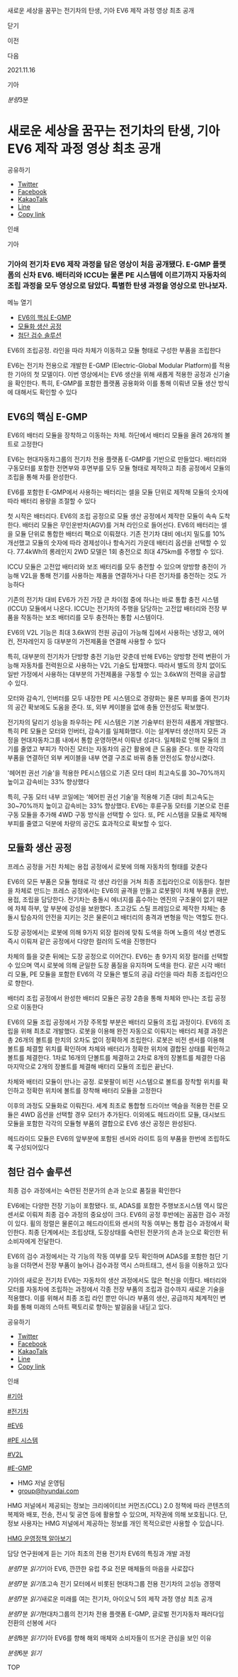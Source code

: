 새로운 세상을 꿈꾸는 전기차의 탄생, 기아 EV6 제작 과정 영상 최초 공개






닫기

이전

다음

2021.11.16

기아


*분량*3분

# 새로운 세상을 꿈꾸는 전기차의 탄생, 기아 EV6 제작 과정 영상 최초 공개

공유하기

* [Twitter](# "새창으로 열림")
* [Facebook](# "새창으로 열림")
* [KakaoTalk](# "새창으로 열림")
* [Line](# "새창으로 열림")
* [Copy link](#)

인쇄

기아



### 기아의 전기차 EV6 제작 과정을 담은 영상이 처음 공개됐다. E-GMP 플랫폼의 신차 EV6. 배터리와 ICCU는 물론 PE 시스템에 이르기까지 자동차의 조립 과정을 모두 영상으로 담았다. 특별한 탄생 과정을 영상으로 만나보자.

메뉴 열기

* [EV6의 핵심 E-GMP](#target3)
* [모듈화 생산 공정](#target16)
* [첨단 검수 솔루션](#target26)



EV6의 조립공정. 라인을 따라 차체가 이동하고 모듈 형태로 구성한 부품을 조립한다



EV6는 전기차 전용으로 개발한 E-GMP (Electric-Global Modular Platform)를 적용한 기아의 첫 모델이다. 이번 영상에서는 EV6 생산을 위해 새롭게 적용한 공정과 신기술을 확인한다. 특히, E-GMP를 포함한 플랫폼 공용화와 이를 통해 이뤄낸 모듈 생산 방식에 대해서도 확인할 수 있다

## EV6의 핵심 E-GMP



EV6의 배터리 모듈을 장착하고 이동하는 차체. 하단에서 배터리 모듈을 올려 26개의 볼트로 고정한다



EV6는 현대자동차그룹의 전기차 전용 플랫폼 E-GMP를 기반으로 만들었다. 배터리와 구동모터를 포함한 전면부와 후면부를 모두 모듈 형태로 제작하고 최종 공정에서 모듈의 조립을 통해 차를 완성한다.

EV6를 포함한 E-GMP에서 사용하는 배터리는 셀을 모듈 단위로 제작해 모듈의 숫자에 따라 배터리 용량을 조절할 수 있다



첫 시작은 배터리다. EV6의 조립 공정으로 모듈 생산 공정에서 제작한 모듈이 속속 도착한다. 배터리 모듈은 무인운반차(AGV)를 거쳐 라인으로 들어선다. EV6의 배터리는 셀을 모듈 단위로 통합한 배터리 팩으로 이뤄졌다. 기존 전기차 대비 에너지 밀도를 10% 개선했고 모듈의 숫자에 따라 경제성이나 항속거리 가운데 배터리 옵션을 선택할 수 있다. 77.4kWh의 롱레인지 2WD 모델은 1회 충전으로 최대 475km를 주행할 수 있다.

ICCU 모듈은 고전압 배터리와 보조 배터리를 모두 충전할 수 있으며 양방향 충전이 가능해 V2L을 통해 전기를 사용하는 제품을 연결하거나 다른 전기차를 충전하는 것도 가능하다



기존의 전기차 대비 EV6가 가진 가장 큰 차이점 중에 하나는 바로 통합 충전 시스템(ICCU) 모듈에서 나온다. ICCU는 전기차의 주행을 담당하는 고전압 배터리와 전장 부품을 작동하는 보조 배터리를 모두 충전하는 통합 시스템이다.

EV6의 V2L 기능은 최대 3.6kW의 전원 공급이 가능해 집에서 사용하는 냉장고, 에어컨, 전자레인지 등 대부분의 가전제품을 연결해 사용할 수 있다



특히, 대부분의 전기차가 단방향 충전 기능만 갖춘데 반해 EV6는 양방향 전력 변환이 가능해 자동차를 전력원으로 사용하는 V2L 기술도 탑재했다. 따라서 별도의 장치 없이도 일반 가정에서 사용하는 대부분의 가전제품을 구동할 수 있는 3.6kW의 전력을 공급할 수 있다.

모터와 감속기, 인버터를 모두 내장한 PE 시스템으로 경량화는 물론 부피를 줄여 전기차의 공간 확보에도 도움을 준다. 또, 외부 케이블을 없애 충돌 안전성도 확보했다.



전기차의 달리기 성능을 좌우하는 PE 시스템은 기본 기술부터 완전히 새롭게 개발했다. 특히 PE 모듈은 모터와 인버터, 감속기를 일체화했다. 이는 설계부터 생산까지 모든 과정을 현대자동차그룹 내에서 통합 운영하면서 이뤄낸 성과다. 일체화로 인해 모듈의 크기를 줄였고 부피가 작아진 모터는 자동차의 공간 활용에 큰 도움을 준다. 또한 각각의 부품을 연결하던 외부 케이블을 내부 연결 구조로 바꿔 충돌 안전성도 향상시켰다.

'헤어핀 권선 기술'을 적용한 PE시스템으로 기존 모터 대비 최고속도를 30~70%까지 높이고 감속비는 33% 향상했다



특히, 구동 모터 내부 코일에는 ‘헤어핀 권선 기술’을 적용해 기존 대비 최고속도는 30~70%까지 높이고 감속비는 33% 향상했다. EV6는 후륜구동 모터를 기본으로 전륜구동 모듈을 추가해 4WD 구동 방식을 선택할 수 있다. 또, PE 시스템을 모듈로 제작해 부피를 줄였고 덕분에 차량의 공간도 효과적으로 확보할 수 있다.

## 모듈화 생산 공정



프레스 공정을 거친 차체는 용접 공정에서 로봇에 의해 자동차의 형태를 갖춘다



EV6의 모든 부품은 모듈 형태로 각 생산 라인을 거쳐 최종 조립라인으로 이동한다. 철판을 차체로 만드는 프레스 공정에서는 EV6의 골격을 만들고 로봇팔이 차체 부품을 운반, 용접, 조립을 담당한다. 전기차는 충돌시 에너지를 흡수하는 엔진의 구조물이 없기 때문에 차체 하부, 앞 부분에 강성을 보완했다. 초고강도 스틸 프레임으로 제작한 차체는 충돌시 탑승자의 안전을 지키는 것은 물론이고 배터리의 충격과 변형을 막는 역할도 한다.

도장 공정에서는 로봇에 의해 9가지 외장 컬러에 맞춰 도색을 하며 노즐의 색상 변경도 즉시 이뤄져 같은 공정에서 다양한 컬러의 도색을 진행한다



차체의 틀을 갖춘 뒤에는 도장 공정으로 이어간다. EV6는 총 9가지 외장 컬러를 선택할 수 있으며 역시 로봇에 의해 균일한 도장 품질을 유지하며 도색을 한다. 같은 시각 배터리 모듈, PE 모듈을 포함한 EV6의 각 모듈은 별도의 공급 라인을 따라 최종 조립라인으로 향한다.

배터리 조립 공정에서 완성한 배터리 모듈은 공장 2층을 통해 차체와 만나는 조립 공정으로 이동한다



EV6의 모듈 조립 공정에서 가장 주목할 부분은 배터리 모듈의 조립 과정이다. EV6의 조립을 위해 최초로 개발했다. 로봇을 이용해 완전 자동으로 이뤄지는 배터리 체결 과정은 총 26개의 볼트를 한치의 오차도 없이 정확하게 조립한다. 로봇은 비전 센서를 이용해 볼트를 체결할 위치를 확인하며 차체와 배터리가 정확한 위치에 결합된 상태를 확인하고 볼트를 체결한다. 1차로 16개의 단볼트를 체결하고 2차로 8개의 장볼트를 체결한 다음 마지막으로 2개의 장볼트를 체결해 배터리 모듈의 조립은 끝난다.

차체와 배터리 모듈이 만나는 공정. 로봇팔이 비전 시스템으로 볼트를 장착할 위치를 확인하고 정확한 위치에 볼트를 장착해 배터리 모듈을 고정한다



이후의 과정도 모듈화로 이뤄진다. 세계 최초로 통합형 드라이브 액슬을 적용한 전륜 모듈은 4WD 옵션을 선택할 경우 모터가 추가된다. 이외에도 헤드라이트 모듈, 대시보드 모듈을 포함한 각각의 모듈형 부품의 결합으로 EV6 생산 공정은 완성된다.

헤드라이드 모듈은 EV6의 앞부분에 포함된 센서와 라이트 등의 부품을 한번에 조립하도록 구성되어있다



## 첨단 검수 솔루션



최종 검수 과정에서는 숙련된 전문가의 손과 눈으로 품질을 확인한다



EV6에는 다양한 전장 기능이 포함됐다. 또, ADAS를 포함한 주행보조시스템 역시 많은 센서로 이뤄져 최종 검수 과정의 중요성이 크다. EV6의 공정 후반에는 꼼꼼한 검수 과정이 있다. 휠의 정렬은 물론이고 헤드라이트와 센서의 작동 여부는 통합 검수 과정에서 확인한다. 최종 단계에서는 조립상태, 도장상태를 숙련된 전문가의 손과 눈으로 확인한 뒤 소비자에게 전달한다.

EV6의 검수 과정에서는 각 기능의 작동 여부를 모두 확인하며 ADAS를 포함한 첨단 기능을 더하면서 전장 부품이 늘어나 검수과정 역시 스마트태그, 센서 등을 이용하고 있다



기아의 새로운 전기차 EV6는 자동차의 생산 과정에서도 많은 혁신을 이뤘다. 배터리와 모터를 자동차에 조립하는 과정에서 각종 전장 부품의 조립과 검수까지 새로운 기술을 적용했다. 이를 위해서 최종 조립 라인 뿐만 아니라 부품의 생산, 공급까지 체계적인 변화를 통해 미래의 스마트 팩토리로 향하는 발걸음을 내딛고 있다.



공유하기

* [Twitter](# "새창으로 열림")
* [Facebook](# "새창으로 열림")
* [KakaoTalk](# "새창으로 열림")
* [Line](# "새창으로 열림")
* [Copy link](#)

인쇄

[#기아](/tag/723)

[#전기차](/tag/824)

[#EV6](/tag/960)

[#PE 시스템](/tag/1198)

[#V2L](/tag/1079)

[#E-GMP](/tag/1071)



* HMG 저널 운영팀
* [group@hyundai.com](mailto:group@hyundai.com)

HMG 저널에서 제공되는 정보는 크리에이티브 커먼즈(CCL) 2.0 정책에 따라 콘텐츠의 복제와 배포, 전송, 전시 및 공연 등에 활용할 수 있으며, 저작권에 의해 보호됩니다.
단, 정보 사용자는 HMG 저널에서 제공하는 정보를 개인 목적으로만 사용할 수 있습니다.

[HMG 운영정책 알아보기](/footer/operationRegist)

담당 연구원에게 듣는 기아 최초의 전용 전기차 EV6의 특징과 개발 과정

*분량*7분 *읽기*기아 EV6, 깐깐한 유럽 주요 전문 매체들의 마음을 사로잡다

*분량*7분 *읽기*초고속 전기 모터에서 비롯된 현대차그룹 전용 전기차의 고성능 경쟁력

*분량*7분 *읽기*새로운 미래를 여는 전기차, 아이오닉 5의 제작 과정 영상 최초 공개

*분량*7분 *읽기*현대차그룹의 전기차 전용 플랫폼 E-GMP, 글로벌 전기자동차 패러다임 전환의 선봉에 서다

*분량*8분 *읽기*기아 EV6를 향해 해외 매체와 소비자들이 뜨거운 관심을 보인 이유

*분량*6분 *읽기*

TOP